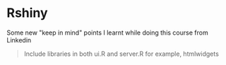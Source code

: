 # Rshiny


Some new "keep in mind" points I learnt while doing this course from Linkedin


> Include libraries in both ui.R and server.R for example, htmlwidgets
